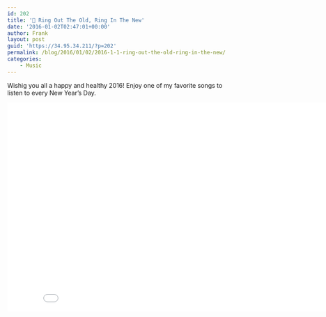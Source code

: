 ```yaml
---
id: 202
title: '🍾 Ring Out The Old, Ring In The New'
date: '2016-01-02T02:47:01+00:00'
author: Frank
layout: post
guid: 'https://34.95.34.211/?p=202'
permalink: /blog/2016/01/02/2016-1-1-ring-out-the-old-ring-in-the-new/
categories:
    - Music
---
```


Wishig you all a happy and healthy 2016! Enjoy one of my favorite songs to listen to every New Year’s Day.

 <iframe allowfullscreen="" frameborder="0" height="480" scrolling="no" src="//www.youtube.com/embed/LeKGuRzQtQk?wmode=opaque&enablejsapi=1" width="854">  
</iframe>